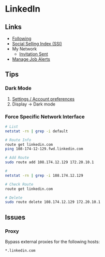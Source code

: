 # LinkedIn

<!--
https://linkedin.com/help/linkedin/answer/a563309/image-specifications-for-your-linkedin-pages-and-career-pages?lang=en
-->

<!--
kubernetes AND devops AND aws
devops AND NOT crossover AND NOT EPAM

Latin America

Quotes [""]
Parentheses [()]
NOT
AND
OR

Founding Engineer
First Engineer

Early Stage

Early Stage AND NOT GeekHunter AND NOT Listopro

Solution Architect
Hands-on – Prototype / POC
-->

## Links

- [Following](https://linkedin.com/feed/following)
- [Social Selling Index (SSI)](https://linkedin.com/sales/ssi)
- My Network
  - [Invitation Sent](https://linkedin.com/mynetwork/invitation-manager/sent)
- [Manage Job Alerts](https://linkedin.com/jobs/jam)

## Tips

### Dark Mode

1. [Settings / Account preferences](https://linkedin.com/mypreferences/d/categories/account)
2. Display -> Dark mode

### Force Specific Network Interface

```sh
# List
netstat -rn | grep -i default

# Route Info
route get linkedin.com
ping 108-174-12-129.fwd.linkedin.com

# Add Route
sudo route add 108.174.12.129 172.20.10.1

#
netstat -rn | grep -i 108.174.12.129

# Check Route
route get linkedin.com

# Delete
sudo route delete 108.174.12.129 172.20.10.1
```

## Issues

### Proxy

Bypass external proxies for the following hosts:

```txt
*.linkedin.com
```
